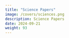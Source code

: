 ```yaml
---
title: "Science Papers"
image: /covers/sciences.png
description: Science Papers
date: 2024-09-21
weight: 93
---
```


